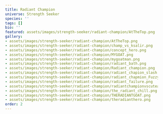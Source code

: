 ```yaml
---
title: Radiant Champion
universe: Strength Seeker
species: ''
tags: []
bio: ''
featured: assets/images/strength-seeker/radiant-champion/AtTheTop.png
gallery:
- assets/images/strength-seeker/radiant-champion/AtTheTop.png
- assets/images/strength-seeker/radiant-champion/champ_vs_ksalir.png
- assets/images/strength-seeker/radiant-champion/concept_hero.png
- assets/images/strength-seeker/radiant-champion/MYGOAT.png
- assets/images/strength-seeker/radiant-champion/mygoatman.png
- assets/images/strength-seeker/radiant-champion/radiant_bath.png
- assets/images/strength-seeker/radiant-champion/Radiant_champion.png
- assets/images/strength-seeker/radiant-champion/radiant_chapion_slash.png
- assets/images/strength-seeker/radiant-champion/radiant_chapmion_Fuzzy.png
- assets/images/strength-seeker/radiant-champion/radiant_failure.png
- assets/images/strength-seeker/radiant-champion/radiantchampionvscuteandfunny.png
- assets/images/strength-seeker/radiant-champion/the_radiant_chill.png
- assets/images/strength-seeker/radiant-champion/THERADIANTGOAT.png
- assets/images/strength-seeker/radiant-champion/theradianthero.png
order: 2
---
```

